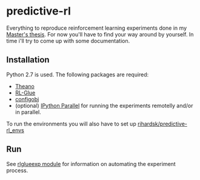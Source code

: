 # predictive-rl
Everything to reproduce reinforcement learning experiments done
in my [Master's thesis](https://github.com/rihardsk/rlthesis).
For now you'll have to find your way around by yourself. In
time i'll try to come up with some documentation.

## Installation
Python 2.7 is used. The following packages are required:
* [Theano](http://deeplearning.net/software/theano/)
* [RL-Glue](http://glue.rl-community.org/)
* [configobj](https://github.com/DiffSK/configobj)
* (optional) [IPython Parallel](http://ipyparallel.readthedocs.io/)
for running the experiments remotelly and/or in parallel.

To run the environments you will also have to set up
[rihardsk/predictive-rl_envs](https://github.com/rihardsk/predictive-rl_envs)

## Run
See [rlglueexp module](predictive_rl/rlglueexp/README.md) for information on
automating the experiment process.

